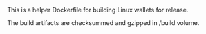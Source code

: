 This is a helper Dockerfile for building Linux wallets for release. 

The build artifacts are checksummed and gzipped in /build volume.